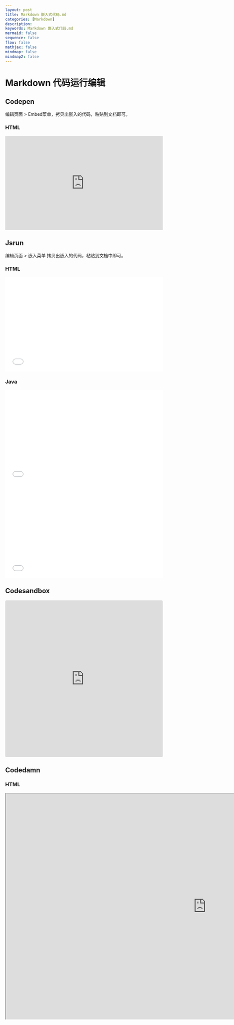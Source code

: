 ```yaml
---
layout: post
title: Markdown 嵌入式代码.md
categories: [Markdown]
description: 
keywords: Markdown 嵌入式代码.md
mermaid: false
sequence: false
flow: false
mathjax: false
mindmap: false
mindmap2: false
---
```

# Markdown 代码运行编辑

## Codepen

编辑页面 > Embed菜单，拷贝出嵌入的代码，粘贴到文档即可。



### HTML

<iframe height="300" style="width: 100%;" scrolling="no" title="Test" src="https://codepen.io/xuBigHead/embed/JjxELvz?default-tab=html%2Cresult&editable=true" frameborder="no" loading="lazy" allowtransparency="true" allowfullscreen="true">
  See the Pen <a href="https://codepen.io/xuBigHead/pen/JjxELvz">
  Test</a> by xuBigHead (<a href="https://codepen.io/xuBigHead">@xuBigHead</a>)
  on <a href="https://codepen.io">CodePen</a>.
</iframe>


## Jsrun

编辑页面 > 嵌入菜单 拷贝出嵌入的代码，粘贴到文档中即可。



### HTML

<iframe width="100%" height="300" src="//jsrun.net/u3bKp/embedded/all/light" allowfullscreen="allowfullscreen" frameborder="0"></iframe>



### Java

<iframe width="100%" height="300" src="//jsrun.net/xWGKp/embedded/quick/light" allowfullscreen="allowfullscreen" frameborder="0"></iframe>



<iframe width="100%" height="300" src="//jsrun.net/5WGKp/embedded/term/light" allowfullscreen="allowfullscreen" frameborder="0"></iframe>



## Codesandbox

<iframe src="https://codesandbox.io/embed/quizzical-grass-9g5tfj?fontsize=14&hidenavigation=1&theme=dark"
     style="width:100%; height:500px; border:0; border-radius: 4px; overflow:hidden;"
     title="quizzical-grass-9g5tfj"
     allow="accelerometer; ambient-light-sensor; camera; encrypted-media; geolocation; gyroscope; hid; microphone; midi; payment; usb; vr; xr-spatial-tracking"
     sandbox="allow-forms allow-modals allow-popups allow-presentation allow-same-origin allow-scripts"
   ></iframe>



## Codedamn

### HTML

<iframe 	src="https://codedamn.com/playground/MOuny33fA1BMVvYj00_Dg?embed=1" 	width="1280" 	height="720" ></iframe>